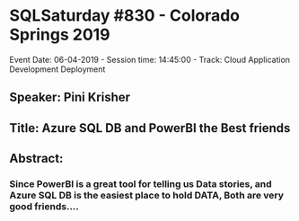 # SQLSaturday #830 - Colorado Springs 2019
Event Date: 06-04-2019 - Session time: 14:45:00 - Track: Cloud Application Development  Deployment
## Speaker: Pini Krisher
## Title: Azure SQL DB and PowerBI the Best friends
## Abstract:
### Since PowerBI is a great tool for telling us Data stories, and Azure SQL DB is the easiest place to hold DATA, Both are very good friends....
